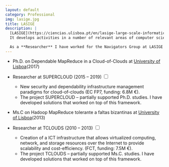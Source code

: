 ```yaml
---
layout: default
category: Professional
img: lasige.jpg
title: LASIGE
description: |
  [LASIGE](https://ciencias.ulisboa.pt/en/lasige-large-scale-informatics-systems-laboratory) is a research unit of the Department of Computer Science and Engineering (DI) of the University of Lisbon (ULisboa), Faculty of Sciences (FCUL).
  It develops activities in a number of relevant areas of computer science and engineering (CSE), including Security and dependability (Navigators Group).

  As a **Researcher** I have worked for the Navigators Group at LASIGE on Fault Tolerance and Dependability. I have 7+ YoE in national and European research projects, and I am the author of several international research papers.
---
```


<div class="highlight">
  <ul>
    <li>Ph.D. on Dependable MapReduce in a Cloud-of-Clouds at <a href="https://https://www.ulisboa.pt/">University of Lisboa</a><span class="btn-xs">(2017)</span></li>
  </ul>
</div>

- Researcher at SUPERCLOUD <span class="btn-xs">(2015 – 2019)</span>
  <input type="checkbox" class="read-more-state" id="post-academia-1" />
  <label for="post-academia-1" class="btn-link btn-xs read-more-trigger"></label>
  <div class="read-more-target small">
    <ul>
      <li>New security and dependability infrastructure management paradigms for cloud-of-clouds (EC FP7, funding: 6.8M &euro;).</li>
      <li>The project SUPERCLOUD – partially supported Ph.D. studies. I have developed solutions that worked on top of this framework.</li>
    </ul>
  </div>

- Ms.C on Hadoop MapReduce tolerante a faltas bizantinas at <a href="https://https://www.ulisboa.pt/">University of Lisboa</a><span class="btn-xs">(2013)</span>
  
- Researcher at TCLOUDS <span class="btn-xs">(2010 – 2013)</span>
  <input type="checkbox" class="read-more-state" id="post-academia-2" />
  <label for="post-academia-2" class="btn-link btn-xs read-more-trigger"></label>
  <div class="read-more-target small">
    <ul>
      <li>Creation of a ICT infrastructure that allows virtualized computing, network, and storage resources over the Internet to provide scalability and cost-efficiency. (FCT, funding: 7.5M &euro;).</li>
      <li>The project TCLOUDS – partially supported Ms.C. studies. I have developed solutions that worked on top of this framework.</li>
    </ul>
  </div>
